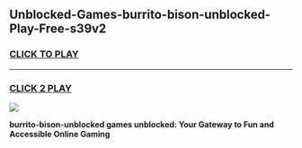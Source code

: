 
## Unblocked-Games-burrito-bison-unblocked-Play-Free-s39v2
<h3>
<a href="https://premium76.site?title=burrito-bison-unblocked&ref=23A">CLICK TO PLAY</a></h3>
<hr>

<h3>
<a href="https://premium76.site?title=burrito-bison-unblocked&ref=23A">CLICK 2 PLAY</a>
  
</h3>

<a href="https://premium76.site?title=burrito-bison-unblocked&ref=23A"><img src="https://clearcache.store/games.png"></a>


**burrito-bison-unblocked games unblocked: Your Gateway to Fun and Accessible Online Gaming**
